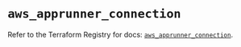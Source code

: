 # `aws_apprunner_connection`

Refer to the Terraform Registry for docs: [`aws_apprunner_connection`](https://registry.terraform.io/providers/hashicorp/aws/5.36.0/docs/resources/apprunner_connection).
